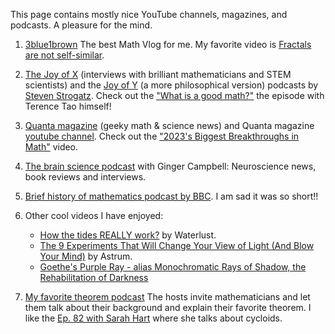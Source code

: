 This page contains mostly nice YouTube channels, magazines, and podcasts. A pleasure for the mind.

1. [3blue1brown](https://www.youtube.com/@3blue1brown) The best Math Vlog for me.
   My favorite video is [Fractals are not self-similar](https://www.youtube.com/watch?v=gB9n2gHsHN4&t=2s&ab_channel=3Blue1Brown).

2. [The Joy of X](https://www.stevenstrogatz.com/media/podcasts/category/The+Joy+of+X) (interviews with brilliant mathematicians and STEM scientists)
   and the [Joy of Y](https://www.stevenstrogatz.com/media/podcasts/category/The+Joy+of+Why)
   (a more philosophical version) podcasts by [Steven Strogatz](https://www.stevenstrogatz.com/). Check out the ["What is a good math?"](https://www.quantamagazine.org/what-makes-for-good-mathematics-20240201/) the episode with Terence Tao himself!

3. [Quanta magazine](https://www.quantamagazine.org/) (geeky math & science news) and Quanta magazine [youtube channel](https://www.youtube.com/@QuantaScienceChannel).
   Check out the ["2023's Biggest Breakthroughs in Math"](https://www.youtube.com/watch?v=4HHUGnHcDQw&t=1036s&ab_channel=QuantaMagazine) video.

4. [The brain science podcast](https://brainsciencepodcast.com/) with Ginger Campbell: Neuroscience news, book reviews and interviews.

5. [Brief history of mathematics podcast by BBC](https://www.bbc.co.uk/programmes/b00srz5b/episodes/downloads). I am sad it was so short!!

6. Other cool videos I have enjoyed:
   - [How the tides REALLY work?](https://www.youtube.com/watch?v=bPhhYhN0FAc&list=PLc8f9So-Jq9_w7RQsdWqn67YUjo2oQ6v-&index=1&ab_channel=Waterlust) by Waterlust.
   - [The 9 Experiments That Will Change Your View of Light (And Blow Your Mind)](https://www.youtube.com/watch?v=QqY8fY0TqaQ&t=3s&ab_channel=Astrum) by Astrum.
   - [Goethe's Purple Ray - alias Monochromatic Rays of Shadow, the Rehabilitation of Darkness](https://www.youtube.com/watch?v=vu_7uG6KlsU&t=7s&ab_channel=PehrSall) 

7. [My favorite theorem podcast](https://podcasts.apple.com/us/podcast/my-favorite-theorem/id1262231136) The hosts invite mathematicians and let them talk about their background and explain their favorite theorem. I like the [Ep. 82 with Sarah Hart](https://podcasts.apple.com/us/podcast/episode-86-sarah-hart/id1262231136?i=1000621810472) where she talks about cycloids.
